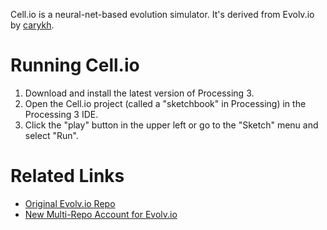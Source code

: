 Cell.io is a neural-net-based evolution simulator. It's derived from Evolv.io by [carykh](https://www.youtube.com/user/carykh).

# Running Cell.io

1. Download and install the latest version of Processing 3.
2. Open the Cell.io project (called a "sketchbook" in Processing) in the Processing 3 IDE.
3. Click the "play" button in the upper left or go to the "Sketch" menu and select "Run".

# Related Links

* [Original Evolv.io Repo](https://github.com/evolvio/evolv.io)
* [New Multi-Repo Account for Evolv.io](https://github.com/evolvio4all)
